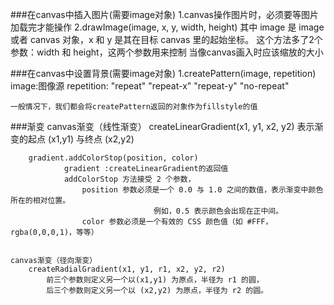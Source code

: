 ###在canvas中插入图片(需要image对象)
	1.canvas操作图片时，必须要等图片加载完才能操作
	2.drawImage(image, x, y, width, height)
		其中 image 是 image 或者 canvas 对象，x 和 y 是其在目标 canvas 里的起始坐标。
		这个方法多了2个参数：width 和 height，这两个参数用来控制 当像canvas画入时应该缩放的大小


###在canvas中设置背景(需要image对象)
	1.createPattern(image, repetition)
		image:图像源
		repetition:
			"repeat" 
			"repeat-x" 
			"repeat-y" 
			"no-repeat" 
			
	一般情况下，我们都会将createPattern返回的对象作为fillstyle的值
			
###渐变
	canvas渐变（线性渐变）
		createLinearGradient(x1, y1, x2, y2)
				表示渐变的起点 (x1,y1) 与终点 (x2,y2)
					
		gradient.addColorStop(position, color)
				gradient :createLinearGradient的返回值
				addColorStop 方法接受 2 个参数，
					position 参数必须是一个 0.0 与 1.0 之间的数值，表示渐变中颜色所在的相对位置。
									例如，0.5 表示颜色会出现在正中间。
					color 参数必须是一个有效的 CSS 颜色值（如 #FFF， rgba(0,0,0,1)，等等）
				
	
	canvas渐变（径向渐变）	
		createRadialGradient(x1, y1, r1, x2, y2, r2)
			前三个参数则定义另一个以(x1,y1) 为原点，半径为 r1 的圆，
			后三个参数则定义另一个以 (x2,y2) 为原点，半径为 r2 的圆。
			
		